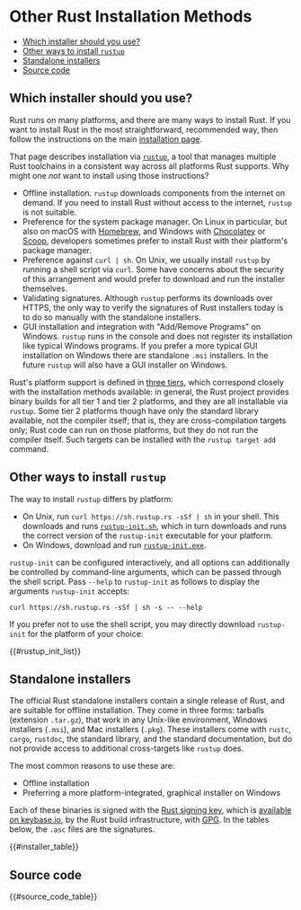 # Other Rust Installation Methods

- [Which installer should you use?](#which)
- [Other ways to install `rustup`](#more-rustup)
- [Standalone installers](#standalone)
- [Source code](#source-code)

## Which installer should you use?

<span id="which"></span>

Rust runs on many platforms, and there are many ways to install Rust. If you
want to install Rust in the most straightforward, recommended way, then follow
the instructions on the main [installation page].

That page describes installation via [`rustup`], a tool that manages multiple
Rust toolchains in a consistent way across all platforms Rust supports. Why
might one _not_ want to install using those instructions?

- Offline installation. `rustup` downloads components from the internet on
  demand. If you need to install Rust without access to the internet, `rustup`
  is not suitable.
- Preference for the system package manager. On Linux in particular, but also on
  macOS with [Homebrew], and Windows with [Chocolatey] or [Scoop], developers sometimes
  prefer to install Rust with their platform's package manager.
- Preference against `curl | sh`. On Unix, we usually install `rustup` by
  running a shell script via `curl`. Some have concerns about the security of
  this arrangement and would prefer to download and run the installer
  themselves.
- Validating signatures. Although `rustup` performs its downloads over HTTPS,
  the only way to verify the signatures of Rust installers today is to do so
  manually with the standalone installers.
- GUI installation and integration with "Add/Remove Programs" on Windows.
  `rustup` runs in the console and does not register its installation like
  typical Windows programs. If you prefer a more typical GUI installation on
  Windows there are standalone `.msi` installers. In the future `rustup` will
  also have a GUI installer on Windows.

Rust's platform support is defined in [three tiers], which correspond closely
with the installation methods available: in general, the Rust project provides
binary builds for all tier 1 and tier 2 platforms, and they are all installable
via `rustup`. Some tier 2 platforms though have only the standard library
available, not the compiler itself; that is, they are cross-compilation targets
only; Rust code can run on those platforms, but they do not run the compiler
itself. Such targets can be installed with the `rustup target add` command.

## Other ways to install `rustup`

<span id="rustup"></span>

The way to install `rustup` differs by platform:

- On Unix, run `curl https://sh.rustup.rs -sSf | sh` in your shell. This
  downloads and runs [`rustup-init.sh`], which in turn downloads and runs the
  correct version of the `rustup-init` executable for your platform.
- On Windows, download and run [`rustup-init.exe`].

`rustup-init` can be configured interactively, and all options can additionally
be controlled by command-line arguments, which can be passed through the shell
script. Pass `--help` to `rustup-init` as follows to display the arguments
`rustup-init` accepts:

```
curl https://sh.rustup.rs -sSf | sh -s -- --help
```

If you prefer not to use the shell script, you may directly download
`rustup-init` for the platform of your choice:

<!-- `{{#rustup_init_list}}`, `{{#installer_table}}`, and `{{#source_code_table}}`
are generated at build time. Please refer to the `blacksmith` preprocessor for
what they each specifically generate.
-->

{{#rustup_init_list}}

## Standalone installers

<span id="standalone"></span>

The official Rust standalone installers contain a single release of Rust, and
are suitable for offline installation. They come in three forms: tarballs
(extension `.tar.gz`), that work in any Unix-like environment, Windows
installers (`.msi`), and Mac installers (`.pkg`). These installers come with
`rustc`, `cargo`, `rustdoc`, the standard library, and the standard
documentation, but do not provide access to additional cross-targets like
`rustup` does.

The most common reasons to use these are:

- Offline installation
- Preferring a more platform-integrated, graphical installer on Windows

Each of these binaries is signed with the [Rust signing key], which is
[available on keybase.io], by the Rust build infrastructure, with [GPG]. In the
tables below, the `.asc` files are the signatures.

<!-- FIXME: Show this sentence again once we've found a quick way to display the archives.
Past releases can be found in [the archives].
-->

{{#installer_table}}

## Source code

{{#source_code_table}}

[installation page]: https://www.rust-lang.org/tools/install
[`rustup`]: https://github.com/rust-lang/rustup.rs
[other-rustup]: https://github.com/rust-lang/rustup.rs#other-installation-methods
[`rustup-init.exe`]: https://static.rust-lang.org/rustup/dist/i686-pc-windows-gnu/rustup-init.exe
[`rustup-init.sh`]: https://static.rust-lang.org/rustup/rustup-init.sh
[homebrew]: http://brew.sh/
[chocolatey]: http://chocolatey.org/
[scoop]: https://scoop.sh/
[three tiers]: https://forge.rust-lang.org/release/platform-support.html
[rust signing key]: https://static.rust-lang.org/rust-key.gpg.ascii
[gpg]: https://gnupg.org/
[available on keybase.io]: https://keybase.io/rust
[the archives]: https://static.rust-lang.org/dist/index.html

